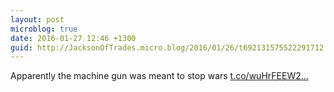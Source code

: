 ```yaml
---
layout: post
microblog: true
date: 2016-01-27 12:46 +1300
guid: http://JacksonOfTrades.micro.blog/2016/01/26/t692131575522291712.html
---
```

Apparently the machine gun was meant to stop wars [t.co/wuHrFEEW2...](https://t.co/wuHrFEEW2U)
